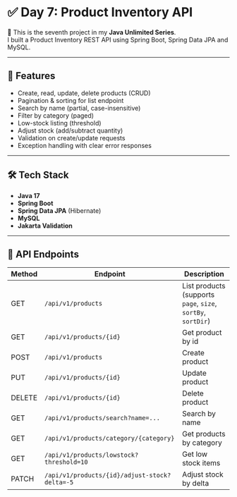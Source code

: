 # ✅ Day 7: Product Inventory API

🚀 This is the seventh project in my **Java Unlimited Series**.  
I built a Product Inventory REST API using Spring Boot, Spring Data JPA and MySQL.

---

## 📌 Features
- Create, read, update, delete products (CRUD)
- Pagination & sorting for list endpoint
- Search by name (partial, case-insensitive)
- Filter by category (paged)
- Low-stock listing (threshold)
- Adjust stock (add/subtract quantity)
- Validation on create/update requests
- Exception handling with clear error responses

---

## 🛠 Tech Stack
- **Java 17**
- **Spring Boot**
- **Spring Data JPA** (Hibernate)
- **MySQL**
- **Jakarta Validation**

---

## 🔗 API Endpoints
| Method | Endpoint | Description |
|--------|----------|-------------|
| GET | `/api/v1/products` | List products (supports `page`, `size`, `sortBy`, `sortDir`) |
| GET | `/api/v1/products/{id}` | Get product by id |
| POST | `/api/v1/products` | Create product |
| PUT | `/api/v1/products/{id}` | Update product |
| DELETE | `/api/v1/products/{id}` | Delete product |
| GET | `/api/v1/products/search?name=...` | Search by name |
| GET | `/api/v1/products/category/{category}` | Get products by category |
| GET | `/api/v1/products/lowstock?threshold=10` | Get low stock items |
| PATCH | `/api/v1/products/{id}/adjust-stock?delta=-5` | Adjust stock by delta |